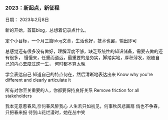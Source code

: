### 2023：新起点，新征程

日期： 2023年2月8日

新的开始，首篇blog，总想着记录点什么。

定个小目标，一个月三篇blog文章，生活也好，技术也罢，输出即可

总感觉还有很多没有做好，理解深度不够，缺乏系统性的知识储备，需要去做的还有很多，
慢慢来，任重而道远，最重要的是务实，脚踏实地，厚积薄发，跟随自己的内心去度过这一生，
何时都不算太晚

学会表达自己
知道自己的特点何在，然后清晰地表达出来
Know why you're different and clearly articulate it

所有对你至关重要的人，你都要保持良好关系
Remove friction for all stakeholders

我本无意惹春风,奈何春风醉我心
人生若只如初见，何事秋风悲画扇
俏也不争春，只把春来报
待到山花烂漫时，她在丛中笑
